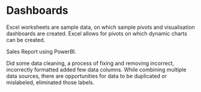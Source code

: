 # Dashboards

Excel worksheets are sample data, on which sample pivots and visualisation dashboards are created. 
Excel allows for pivots on which dynamic charts can be created. 

Sales Report using PowerBI.

Did some data cleaning, a process of fixing and removing incorrect, incorrectly formatted added few data columns. 
While combining multiple data sources, there are opportunities for data to be duplicated or mislabeled, eliminated those labels. 
